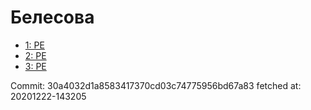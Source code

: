 # Белесова
- [1: PE](1.md)
- [2: PE](2.md)
- [3: PE](3.md)

Commit: 30a4032d1a8583417370cd03c74775956bd67a83
 fetched at: 20201222-143205

